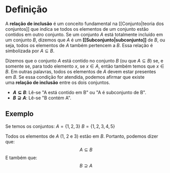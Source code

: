 # Definição
A **relação de inclusão** é um conceito fundamental na [[Conjunto|teoria dos conjuntos]] que indica se todos os elementos de um conjunto estão contidos em outro conjunto. Se um conjunto $A$ está totalmente incluído em um conjunto $B$, dizemos que $A$ é um **[[Subconjunto|subconjunto]]** de $B$, ou seja, todos os elementos de $A$ também pertencem a $B$. Essa relação é simbolizada por $A \subseteq B$.

Dizemos que o conjunto $A$ está contido no conjunto $B$ (ou que $A \subseteq B$) se, e somente se, para todo elemento $x$, se $x \in A$, então também temos que $x \in B$. Em outras palavras, todos os elementos de $A$ devem estar presentes em $B$. Se essa condição for atendida, podemos afirmar que existe uma **relação de inclusão** entre os dois conjuntos.

- **$A \subseteq B$**: Lê-se "A está contido em B" ou "A é subconjunto de B".
- **$B \supseteq A$**: Lê-se "B contém A".
## Exemplo
Se temos os conjuntos:
$A=\{1,2,3\}$
$B=\{1,2,3,4,5\}$

Todos os elementos de $A$ (1, 2 e 3) estão em $B$. Portanto, podemos dizer que:
$$A \subseteq B$$
E também que:
$$B \supseteq A$$